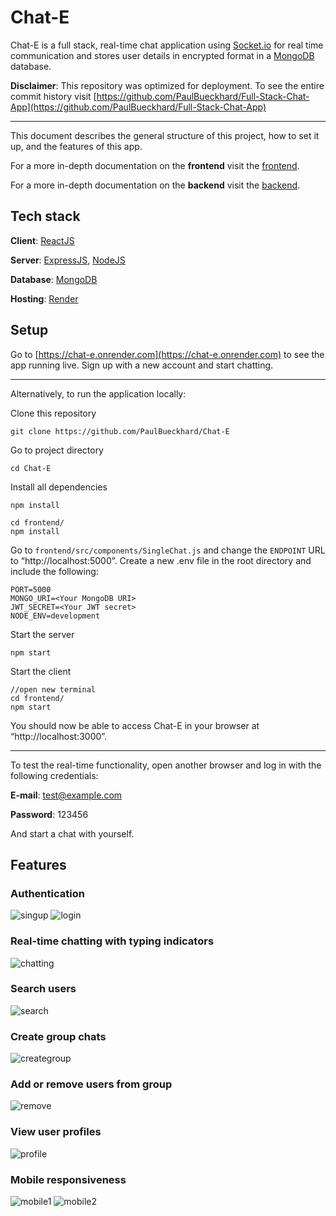 # Chat-E

Chat-E is a full stack, real-time chat application using [Socket.io](https://socket.io) for real time communication and stores user details in encrypted format in a [MongoDB](https://www.mongodb.com) database.

**Disclaimer**: This repository was optimized for deployment. To see the entire commit history visit [https://github.com/PaulBueckhard/Full-Stack-Chat-App](https://github.com/PaulBueckhard/Full-Stack-Chat-App)

---

This document describes the general structure of this project, how to set it up, and the features of this app.

For a more in-depth documentation on the **frontend** visit the [frontend](https://github.com/PaulBueckhard/Chat-E/tree/master/frontend).

For a more in-depth documentation on the **backend** visit the [backend](https://github.com/PaulBueckhard/Chat-E/tree/master/backend).

## Tech stack

**Client**: [ReactJS](https://react.dev)

**Server**: [ExpressJS](https://expressjs.com), [NodeJS](https://nodejs.org/en)

**Database**: [MongoDB](https://www.mongodb.com)

**Hosting**: [Render](https://render.com)

## Setup

Go to [https://chat-e.onrender.com](https://chat-e.onrender.com) to see the app running live. Sign up with a new account and start chatting.

---

Alternatively, to run the application locally:

Clone this repository

    git clone https://github.com/PaulBueckhard/Chat-E

Go to project directory

    cd Chat-E

Install all dependencies

    npm install

    cd frontend/
    npm install

Go to `frontend/src/components/SingleChat.js` and change the `ENDPOINT` URL to “http://localhost:5000”. Create a new .env file in the root directory and include the following:

    PORT=5000
    MONGO_URI=<Your MongoDB URI>
    JWT_SECRET=<Your JWT secret>
    NODE_ENV=development

Start the server

    npm start

Start the client

    //open new terminal
    cd frontend/
    npm start

You should now be able to access Chat-E in your browser at “http://localhost:3000”.

---

To test the real-time functionality, open another browser and log in with the following credentials:

**E-mail**: test@example.com

**Password**: 123456

And start a chat with yourself.

## Features

### Authentication

![singup](screenshots/signup.png)
![login](screenshots/login.png)

### Real-time chatting with typing indicators

![chatting](screenshots/chatting.png)

### Search users

![search](screenshots/search.png)

### Create group chats

![creategroup](screenshots/creategroup.png)

### Add or remove users from group

![remove](screenshots/remove.png)

### View user profiles

![profile](screenshots/profile.png)

### Mobile responsiveness

![mobile1](screenshots/mobile1.png)
![mobile2](screenshots/mobile2.png)
